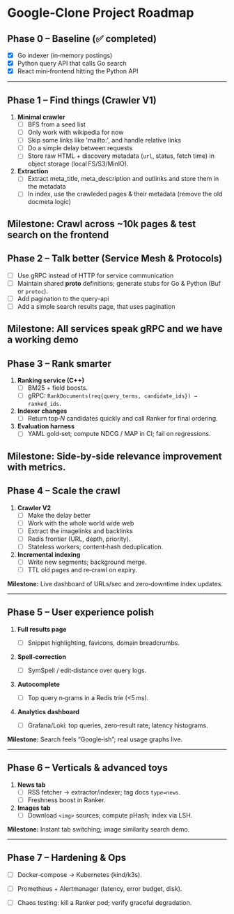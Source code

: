 # Google‑Clone Project Roadmap

## Phase 0 – Baseline (✅ completed)

- [x] Go indexer (in‑memory postings)
- [x] Python query API that calls Go search
- [x] React mini‑frontend hitting the Python API

---


## Phase 1 – **Find things** (Crawler V1)

1. **Minimal crawler**
   - [ ] BFS from a seed list
   - [ ] Only work with wikipedia for now
   - [ ] Skip some links like 'mailto:', and handle relative links 
   - [ ] Do a simple delay between requests
   - [ ] Store raw HTML + discovery metadata (`url`, status, fetch time) in object storage (local FS/S3/MinIO).
2. **Extraction**
   - [ ] Extract meta_title, meta_description and outlinks and store them in the metadata
   - [ ] In index, use the crawleded pages & their metadata (remove the old docmeta logic)

**Milestone:** Crawl across ~10k pages & test search on the frontend
---

## Phase 2 – **Talk better** (Service Mesh & Protocols)

- [ ] Use gRPC instead of HTTP for service communication
- [ ] Maintain shared **proto** definitions; generate stubs for Go & Python (Buf or `protoc`).
- [ ] Add pagination to the query-api
- [ ] Add a simple search results page, that uses pagination

**Milestone:** All services speak gRPC and we have a working demo
---

## Phase 3 – **Rank smarter**

1. **Ranking service (C++)**
   - [ ] BM25 + field boosts.
   - [ ] gRPC: `RankDocuments(req{query_terms, candidate_ids}) → ranked_ids`.
2. **Indexer changes**
   - [ ] Return top‑*N* candidates quickly and call Ranker for final ordering.
3. **Evaluation harness**
   - [ ] YAML gold‑set; compute NDCG / MAP in CI; fail on regressions.

**Milestone:** Side‑by‑side relevance improvement with metrics.
---

## Phase 4 – **Scale the crawl**

1. **Crawler V2**
   - [ ] Make the delay better
   - [ ] Work with the whole world wide web
   - [ ] Extract the imagelinks and backlinks
   - [ ] Redis frontier (URL, depth, priority).
   - [ ] Stateless workers; content‑hash deduplication.
2. **Incremental indexing**
   - [ ] Write new segments; background merge.
   - [ ] TTL old pages and re‑crawl on expiry.

**Milestone:** Live dashboard of URLs/sec and zero‑downtime index updates.

---

## Phase 5 – **User experience polish**

1. **Full results page**

   - [ ] Snippet highlighting, favicons, domain breadcrumbs.
2. **Spell‑correction**

   - [ ] SymSpell / edit‑distance over query logs.
3. **Autocomplete**

   - [ ] Top query n‑grams in a Redis trie (<5 ms).
4. **Analytics dashboard**

   - [ ] Grafana/Loki: top queries, zero‑result rate, latency histograms.

**Milestone:** Search feels “Google‑ish”; real usage graphs live.

---

## Phase 6 – **Verticals & advanced toys**

1. **News tab**
   - [ ] RSS fetcher → extractor/indexer; tag docs `type=news`.
   - [ ] Freshness boost in Ranker.
2. **Images tab**
   - [ ] Download `<img>` sources; compute pHash; index via LSH.

**Milestone:** Instant tab switching; image similarity search demo.

---

## Phase 7 – **Hardening & Ops**

- [ ] Docker‑compose → Kubernetes (kind/k3s).
- [ ] Prometheus + Alertmanager (latency, error budget, disk).
- [ ] Chaos testing: kill a Ranker pod; verify graceful degradation.


